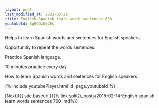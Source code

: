```yaml
---
layout: post
last_modified_at: 2021-03-29
title: English Spanish learn words sentences 638 
youtubeId: Sg9QQzNOCEs
---
```

 
 
Helps to learn Spanish words and sentences for English speakers.

Opportunitiy to repeat the words sentences. 

Practice Spanish language. 
 
10 minutes practice every day. 
 
How to learn Spanish words and sentences for English speakers 
 
{% include youtubePlayer.html id=page.youtubeId %}
 
 
[Next]({{ site.baseurl }}{% link  split2/_posts/2015-02-14-English spanish learn words sentences 760 .md%})
 
